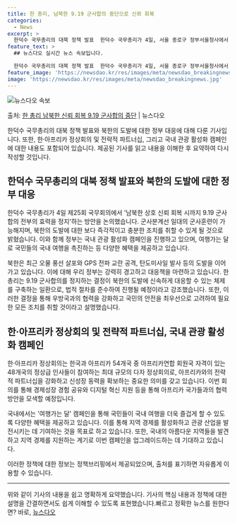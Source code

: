 ```yaml
---
title: 한 총리, 남북한 9.19 군사합의 중단으로 신뢰 회복
categories:
  - News
excerpt: >
  한덕수 국무총리의 대북 정책 발표  한덕수 국무총리가 4일, 서울 종로구 정부서울청사에서 열린 제25회 국무…
feature_text: >
  ## 뉴스다오 실시간 뉴스 속보입니다.

  한덕수 국무총리의 대북 정책 발표  한덕수 국무총리가 4일, 서울 종로구 정부서울청사에서 열린 제25회 국무…
feature_image: 'https://newsdao.kr/res/images/meta/newsdao_breakingnews.jpg'
image: 'https://newsdao.kr/res/images/meta/newsdao_breakingnews.jpg'
---
```


![뉴스다오 속보](https://newsdao.kr/res/images/meta/newsdao_breakingnews.jpg)

<p>출처: <a href="https://newsdao.kr/4091" rel="dofollow">한 총리 남북한 신뢰 회복 9.19 군사합의 중단</a> | 뉴스다오</p>

한덕수 국무총리의 대북 정책 발표와 북한의 도발에 대한 정부 대응에 대해 다룬 기사입니다. 또한, 한·아프리카 정상회의 및 전략적 파트너십, 그리고 국내 관광 활성화 캠페인에 대한 내용도 포함되어 있습니다. 제공된 기사를 읽고 내용을 이해한 후 요약하여 다시 작성할 것입니다. 

## 한덕수 국무총리의 대북 정책 발표와 북한의 도발에 대한 정부 대응

한덕수 국무총리가 4일 제25회 국무회의에서 '남북한 상호 신뢰 회복 시까지 9.19 군사합의 전부의 효력을 정지'하는 방안을 논의했습니다. 군사분계선 일대의 군사훈련이 가능해지며, 북한의 도발에 대한 보다 즉각적이고 충분한 조치를 취할 수 있게 될 것으로 밝혔습니다. 이와 함께 정부는 국내 관광 활성화 캠페인을 진행하고 있으며, 여행가는 달로 국민들의 국내 여행을 촉진하는 등 다양한 혜택을 제공하고 있습니다.

북한은 최근 오물 풍선 살포와 GPS 전파 교란 공격, 탄도미사일 발사 등의 도발을 이어가고 있습니다. 이에 대해 우리 정부는 강력히 경고하고 대응책을 마련하고 있습니다. 한 총리는 9.19 군사합의를 정지하는 결정이 북한의 도발에 신속하게 대응할 수 있는 체제를 구축하는 일환으로, 법적 절차를 준수하여 진행될 예정이라고 강조했습니다. 또한, 이러한 결정을 통해 우방국과의 협력을 강화하고 국민의 안전을 최우선으로 고려하여 필요한 모든 조치를 취할 것이라고 설명했습니다.

## 한·아프리카 정상회의 및 전략적 파트너십, 국내 관광 활성화 캠페인

한·아프리카 정상회의는 한국과 아프리카 54개국 중 아프리카연합 회원국 자격이 있는 48개국의 정상급 인사들이 참여하는 최대 규모의 다자 정상회의로, 아프리카와의 전략적 파트너십을 강화하고 신성장 동력을 확보하는 중요한 의미를 갖고 있습니다. 이번 회의를 통해 경제성장 경험 공유와 디지털 혁신 지원 등을 통해 아프리카 국가들과의 협력 방안을 모색할 예정입니다.

국내에서는 '여행가는 달' 캠페인을 통해 국민들이 국내 여행을 더욱 즐겁게 할 수 있도록 다양한 혜택을 제공하고 있습니다. 이를 통해 지역 경제를 활성화하고 관광 산업을 발전시키는 데 기여하는 것을 목표로 하고 있습니다. 또한, 국내의 아름다운 지역들을 발견하고 지역 경제를 지원하는 계기로 이번 캠페인을 업그레이드하는 데 기대하고 있습니다.

이러한 정책에 대한 정보는 정책브리핑에서 제공되었으며, 출처를 표기하면 자유롭게 이용할 수 있습니다.

---

위와 같이 기사의 내용을 쉽고 명확하게 요약했습니다. 기사의 핵심 내용과 정책에 대한 설명을 간결하면서도 쉽게 이해할 수 있도록 표현했습니다.빠르고 정확한 뉴스를 원한다면? 바로, <a href="https://newsdao.kr" rel="dofollow">뉴스다오</a>


